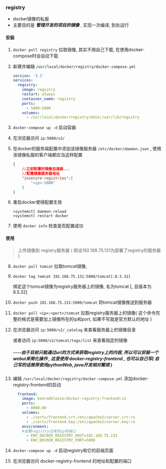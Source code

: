 



### registry

* docker镜像的私服
* 主要目的是  ***管理开发的项目的镜像*** , 实现一次编译, 到处运行

#### 安装

1. `docker pull registry` 拉取镜像, 其实不用自己下载, 在使用docker-compose时会自动下载

2. 新建并编辑 `/usr/local/docker/registry/docker-compose.yml`

   ```yaml
   version: '3.1'
   services: 
     registry:
       image: registry
       restart: always
       container_name: registry
       ports:
         - 5000:5000
       volumes:
         - /usr/local/docker/registry/data:/var/lib/registry
   ```

3. `docker-compose up -d` 启动容器

4. 在浏览器访问  `ip:5000/v2/`

5. 在docker的服务端配置中添加该镜像服务器  `/etc/docker/daemon.json` , 使用该镜像私服的客户端都应当这样配置

   ```json
   {
       //之前配置的镜像加速器...
       //配置镜像服务器地址
       "insecure-registries":[
           "<ip>:5000"
       ]
   }
   ```

6. 重启docker使得配置生效

   ```shell
   >systemctl daemon-reload
   >systemctl restart docker
   ```

7. 使用 `docker info` 检查是否配置成功

#### 使用

> 上传镜像到 registry服务器 ( 假设192.168.75.131为部署了registry的服务器 )

8. `docker pull tomcat` 拉取tomcat镜像, 

9. `docker tag tomcat 192.168.75.131:5000/tomcat[:8.5.32]`  

   绑定这个tomcat镜像为registry服务器上的镜像, 名为tomcat [, 且版本为8.5.32] 

10. `docker push 192.168.75.131:5000/tomcat` 将tomcat镜像推送到服务器

11. `docker pull <ip>:<port>/tomcat` 拉取registry服务器上的镜像( 这个命令完整的格式是需要加上镜像所在的ip和port, 如果不写就是官方默认的地址 )

12. 在浏览器访问 `ip:5000/v2/_catalog` 来查看服务器上的镜像目录

    或者访问 `ip:5000/v2/tomcat/tags/list` 来查看指定的镜像

    ##### ----由于目前只能通过url的方式来获取registry上的内容, 所以可以安装一个webui来简化操作 , 这里使用 docker-registry-frontend , 也可以自己写( 自己写的话推荐使用pythonWeb, java开发相对繁琐 )

13. 编辑 `/usr/local/docker/registry/docker-compose.yml` 添加docker-registry-frontend的启动

    ```yaml
      frontend:
        image: konradkleine/docker-registry-frontend:v2
        ports:
          - 8080:80
        volumes:
          - ./certs/frontend.crt:/etc/apache2/server.crt:ro
          - ./certs/frontend.key:/etc/apache2/server.key:ro
        environment:
        #设置registry仓库的ip和端口
          - ENV_DOCKER_REGISTRY_HOST=192.168.75.133
          - ENV_DOCKER_REGISTRY_PORT=5000
    ```

14. `docker-compose up -d` 启动registry和它的前端页面

15. 在浏览器访问 docker-registry-frontend 的地址和配置的端口




